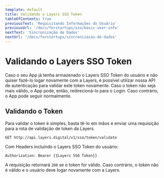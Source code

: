 ```yaml
---
template: default
title: Validando o Layers SSO Token
tableOfContents: true
previousText: 'Requisitando Informações do Usuário'
previousUrl: '/docs/forstartups/sso/basic-user-info'
nextText: 'Sincronização de Dados'
nextUrl: '/docs/forstartups/sincronizacao-de-dados'
---
```


# Validando o Layers SSO Token
Caso o seu App já tenha armazenado o Layers SSO Token do usuário e não quiser fazê-lo logar novamente com a Layers, é possível utilizar nossa API de autenticação para validar este token novamente. Caso o token não seja mais válido, o App pode, então, redirecioná-lo para o Login. Caso contrário, o App pode seguir normalmente.

## Validando o Token
Para validar o token é simples, basta tê-lo em mãos e enviar uma requisição para a rota de validação de token da Layers.

```http
GET http://api.layers.digital/v1/sso/token/validate
```
Com Headers incluindo o Layers SSO Token do usuário:
```headers
Authorization: Bearer {{Layers SSO Token}}
```

A requisição retornará `200` se o token for válido. Caso contrário, o token não é válido e o usuário deve logar novamente com a Layers.
